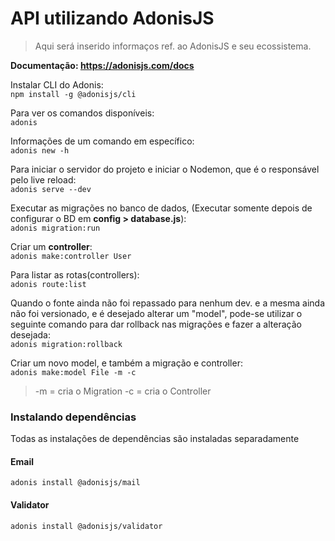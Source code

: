# API utilizando AdonisJS

> Aqui será inserido informaços ref. ao AdonisJS e seu ecossistema.

<strong>Documentação: https://adonisjs.com/docs </strong>

Instalar CLI do Adonis: </br>
`npm install -g @adonisjs/cli`

Para ver os comandos disponíveis: </br>
`adonis`

Informações de um comando em específico: </br>
`adonis new -h`

Para iniciar o servidor do projeto e iniciar o Nodemon, que é o responsável pelo live reload: </br>
`adonis serve --dev`

Executar as migrações no banco de dados, (Executar somente depois de configurar o BD em <strong>config > database.js</strong>): </br>
`adonis migration:run`

Criar um <strong>controller</strong>: </br>
`adonis make:controller User`

Para listar as rotas(controllers): </br>
`adonis route:list`

Quando o fonte ainda não foi repassado para nenhum dev. e a mesma ainda não foi versionado, e é desejado alterar um "model", pode-se utilizar o seguinte comando para dar rollback nas migrações e fazer a alteração desejada: </br>
`adonis migration:rollback`

Criar um novo model, e também a migração e controller: </br>
`adonis make:model File -m -c`

> -m = cria o Migration
> -c = cria o Controller

### Instalando dependências

Todas as instalações de dependências são instaladas separadamente

#### Email

`adonis install @adonisjs/mail`

#### Validator

`adonis install @adonisjs/validator`
